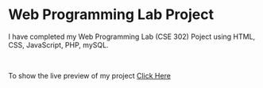 # Web Programming Lab Project
<p>I have completed my Web Programming Lab (CSE 302) Poject using HTML, CSS, JavaScript, PHP, mySQL.</p>
<br>
<p>To show the live preview of my project <a href="https://nayon-kumar.github.io/Web-Programming-Lab-Project/">Click Here</a></p>
